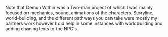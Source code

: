 Note that Demon Within was a Two-man project of which I was mainly focused on mechanics, sound, animations of the characters.
Storyline, world-building, and the different pathways you can take were mostly my partners work however I did help in some instances with worldbuilding and adding chaning texts to the NPC's.
